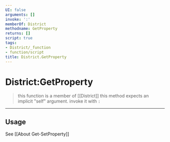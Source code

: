```yaml
---
UI: false
arguments: []
invoke: ':'
memberOf: District
methodname: GetProperty
returns: []
script: true
tags:
- District/_function
- function/script
title: District.GetProperty
---
```

# District:GetProperty
> this function is a member of [[District]]
> this method expects an implicit "self" argument. invoke it with `:`
-----
## Usage
See [[About Get-SetProperty]]
